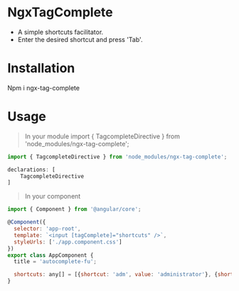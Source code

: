 # NgxTagComplete

- A simple shortcuts facilitator.
- Enter the desired shortcut and press 'Tab'.

# Installation

 Npm i ngx-tag-complete

# Usage

> In your module
>  import { TagcompleteDirective } from 'node_modules/ngx-tag-complete';
```javascript
import { TagcompleteDirective } from 'node_modules/ngx-tag-complete';

declarations: [
    TagcompleteDirective
]
```

> In your component

```javascript
import { Component } from '@angular/core';

@Component({
  selector: 'app-root',
  template: `<input [tagComplete]="shortcuts" />`,
  styleUrls: ['./app.component.css']
})
export class AppComponent {
  title = 'autocomplete-fu';

  shortcuts: any[] = [{shortcut: 'adm', value: 'administrator'}, {shortcut: 'ilj', value: 'i love javascript'}]
}
```